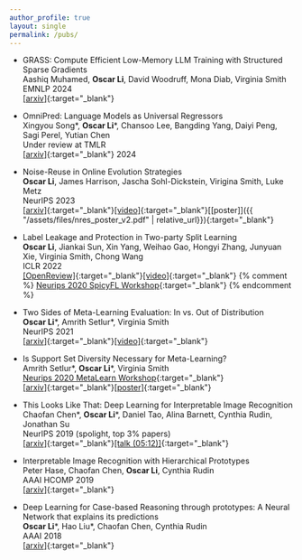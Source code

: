 ```yaml
---
author_profile: true
layout: single
permalink: /pubs/
---
```

- GRASS: Compute Efficient Low-Memory LLM Training with Structured Sparse Gradients \
    Aashiq Muhamed, **Oscar Li**, David Woodruff, Mona Diab, Virginia Smith \
    EMNLP 2024 \
    [[arxiv]](https://arxiv.org/abs/2406.17660){:target="_blank"}

- OmniPred: Language Models as Universal Regressors \
    Xingyou Song\*, **Oscar Li**\*, Chansoo Lee, Bangding Yang, Daiyi Peng, Sagi Perel, Yutian Chen \
    Under review at TMLR \
    [[arxiv]](https://arxiv.org/abs/2402.14547){:target="_blank"} 2024

- Noise-Reuse in Online Evolution Strategies \
    **Oscar Li**, James Harrison, Jascha Sohl-Dickstein, Virigina Smith, Luke Metz \
    NeurIPS 2023 \
    [[arxiv]](https://arxiv.org/abs/2304.12180){:target="_blank"}[[video]](https://slideslive.com/39010290/variancereduced-gradient-estimation-via-noisereuse-in-online-evolution-strategies?ref=speaker-38045){:target="_blank"}[[poster]]({{ "/assets/files/nres_poster_v2.pdf" | relative_url}}){:target="_blank"}

- Label Leakage and Protection in Two-party Split Learning \
    **Oscar Li**, Jiankai Sun, Xin Yang, Weihao Gao, Hongyi Zhang, Junyuan Xie, Virginia Smith, Chong Wang \
    ICLR 2022 \
    [[OpenReview]](https://openreview.net/forum?id=cOtBRgsf2fO){:target="_blank"}[[video]](https://iclr.cc/virtual/2022/poster/6388){:target="_blank"}
    {% comment %}
    [Neurips 2020 SpicyFL Workshop](http://icfl.cc/SpicyFL/2020){:target="_blank"}
    {% endcomment %}

- Two Sides of Meta-Learning Evaluation: In vs. Out of Distribution \
    **Oscar Li**\*, Amrith Setlur\*, Virginia Smith \
    NeurIPS 2021 \
    [[arxiv]](https://arxiv.org/abs/2102.11503){:target="_blank"}[[video]](https://nips.cc/virtual/2021/poster/26025){:target="_blank"}

- Is Support Set Diversity Necessary for Meta-Learning? \
    Amrith Setlur\*, **Oscar Li**\*, Virginia Smith \
    [Neurips 2020 MetaLearn Workshop](https://meta-learn.github.io/2020/){:target="_blank"} \
    [[arxiv]](https://arxiv.org/abs/2011.14048){:target="_blank"}[[poster]](https://docs.google.com/presentation/d/e/2PACX-1vTA4sQkV1a2AJQaEGofLmra5_KrEMdCfLnpe1p56gtgNPGoiiosWUSWpK1QJt--2dCcd1kE0CBjPYwM/pub?start=true&loop=true&delayms=60000){:target="_blank"}

- This Looks Like That: Deep Learning for Interpretable Image Recognition \
    Chaofan Chen\*, **Oscar Li**\*, Daniel Tao, Alina Barnett, Cynthia Rudin, Jonathan Su \
    NeurIPS 2019 (spolight, top 3% papers) \
    [[arxiv]](https://arxiv.org/abs/1806.10574){:target="_blank"}[[talk (05:12)]](https://slideslive.com/38924030/track-4-session-5-spotlights?time=312){:target="_blank"}

- Interpretable Image Recognition with Hierarchical Prototypes \
    Peter Hase, Chaofan Chen, **Oscar Li**, Cynthia Rudin \
    AAAI HCOMP 2019 \
    [[arxiv]](https://arxiv.org/abs/1906.10651){:target="_blank"}

- Deep Learning for Case-based Reasoning through prototypes: A Neural Network that explains its predictions \
    **Oscar Li**\*, Hao Liu\*, Chaofan Chen, Cynthia Rudin \
    AAAI 2018 \
    [[arxiv]](https://arxiv.org/abs/1710.04806){:target="_blank"}


